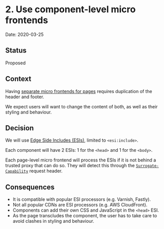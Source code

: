 # 2. Use component-level micro frontends

Date: 2020-03-25

## Status

Proposed

## Context

Having [separate micro frontends for pages](0001-use-micro-frontends.md) requires duplication of the header and footer.

We expect users will want to change the content of both, as well as their styling and behaviour.

## Decision

We will use [Edge Side Includes (ESIs)](https://www.w3.org/TR/esi-lang), limited to `<esi:include>`.

Each component will have 2 ESIs: 1 for the `<head>` and 1 for the `<body>`.

Each page-level micro frontend will process the ESIs if it is not behind a trusted proxy that can do so. They will
detect this through the [`Surrogate-Capability`](https://www.rfc-editor.org/rfc/rfc4229.html#section-2.1.101) request
header.

## Consequences

- It is compatible with popular ESI processors (e.g. Varnish, Fastly).
- Not all popular CDNs are ESI processors (e.g. AWS CloudFront).
- Components can add their own CSS and JavaScript in the `<head>` ESI.
- As the page transcludes the component, the user has to take care to avoid clashes in styling and behaviour.
